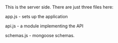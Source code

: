 This is the server side. There are just three files here:

app.js - sets up the application

api.js - a module implementing the API

schemas.js - mongoose schemas.